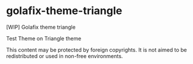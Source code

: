 # golafix-theme-triangle
[WIP] Golafix theme triangle


Test Theme on Triangle theme

This content may be protected by foreign copyrights. It is not aimed
to be redistributed or used in non-free environments.